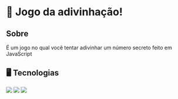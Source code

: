 <h1>🎰 Jogo da adivinhação!</h1>

<h2>  Sobre</h2>
<p>É um jogo no qual você tentar adivinhar um número secreto feito em JavaScript</p>

## 🖥️ Tecnologias
<div>
  <img src="https://img.shields.io/badge/HTML-239120?style=for-the-badge&logo=html5&logoColor=white">
  <img src="https://img.shields.io/badge/CSS-239120?&style=for-the-badge&logo=css3&logoColor=white">
  <img src="https://img.shields.io/badge/JavaScript-F7DF1E?style=for-the-badge&logo=javascript&logoColor=black">
</div>
